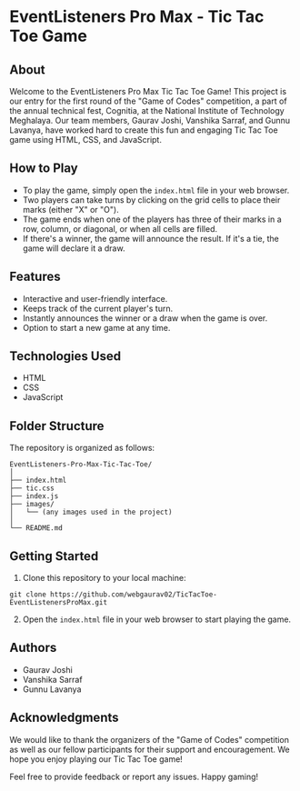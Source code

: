 # EventListeners Pro Max - Tic Tac Toe Game

## About

Welcome to the EventListeners Pro Max Tic Tac Toe Game! This project is our entry for the first round of the "Game of Codes" competition, a part of the annual technical fest, Cognitia, at the National Institute of Technology Meghalaya. Our team members, Gaurav Joshi, Vanshika Sarraf, and Gunnu Lavanya, have worked hard to create this fun and engaging Tic Tac Toe game using HTML, CSS, and JavaScript.

## How to Play

- To play the game, simply open the `index.html` file in your web browser.
- Two players can take turns by clicking on the grid cells to place their marks (either "X" or "O").
- The game ends when one of the players has three of their marks in a row, column, or diagonal, or when all cells are filled.
- If there's a winner, the game will announce the result. If it's a tie, the game will declare it a draw.

## Features

- Interactive and user-friendly interface.
- Keeps track of the current player's turn.
- Instantly announces the winner or a draw when the game is over.
- Option to start a new game at any time.

## Technologies Used

- HTML
- CSS
- JavaScript

## Folder Structure

The repository is organized as follows:

```
EventListeners-Pro-Max-Tic-Tac-Toe/
│
├── index.html
├── tic.css
├── index.js
├── images/
│   └── (any images used in the project)
│
└── README.md
```

## Getting Started

1. Clone this repository to your local machine:

```
git clone https://github.com/webgaurav02/TicTacToe-EventListenersProMax.git
```

2. Open the `index.html` file in your web browser to start playing the game.

## Authors

- Gaurav Joshi
- Vanshika Sarraf
- Gunnu Lavanya


## Acknowledgments

We would like to thank the organizers of the "Game of Codes" competition as well as our fellow participants for their support and encouragement. We hope you enjoy playing our Tic Tac Toe game!

Feel free to provide feedback or report any issues. Happy gaming!
